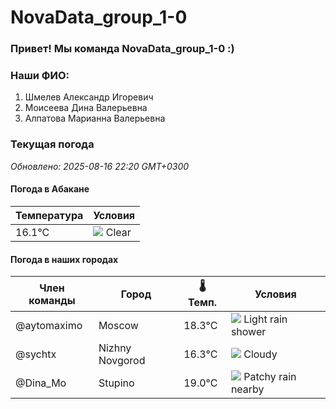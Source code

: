 # NovaData_group_1-0
### Привет! Мы команда NovaData_group_1-0 :)

### Наши ФИО:
1. Шмелев Александр Игоревич
2. Моисеева Дина Валерьевна
3. Алпатова Марианна Валерьевна

### Текущая погода
<!-- WEATHER:START -->
_Обновлено: 2025-08-16 22:20 GMT+0300_

#### Погода в Абакане

| Температура | Условия |
|-------------|----------|
| 16.1°C     | ![](https://cdn.weatherapi.com/weather/64x64/night/113.png) Clear |

#### Погода в наших городах

| Член команды  | Город               | 🌡️ Темп.  | Условия          |
|---------------|---------------------|-----------|--------------------|
| @aytomaximo    | Moscow              |   18.3°C | ![](https://cdn.weatherapi.com/weather/64x64/night/353.png) Light rain shower |
| @sychtx        | Nizhny Novgorod     |   16.3°C | ![](https://cdn.weatherapi.com/weather/64x64/night/119.png) Cloudy       |
| @Dina_Mo       | Stupino             |   19.0°C | ![](https://cdn.weatherapi.com/weather/64x64/night/176.png) Patchy rain nearby |

<!-- WEATHER:END -->
